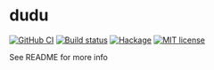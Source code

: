 # dudu

[![GitHub CI](https://github.com/Philg112/dudu/workflows/CI/badge.svg)](https://github.com/Philg112/dudu/actions)
[![Build status](https://img.shields.io/travis/Philg112/dudu.svg?logo=travis)](https://travis-ci.org/Philg112/dudu)
[![Hackage](https://img.shields.io/hackage/v/dudu.svg?logo=haskell)](https://hackage.haskell.org/package/dudu)
[![MIT license](https://img.shields.io/badge/license-MIT-blue.svg)](LICENSE)

See README for more info
